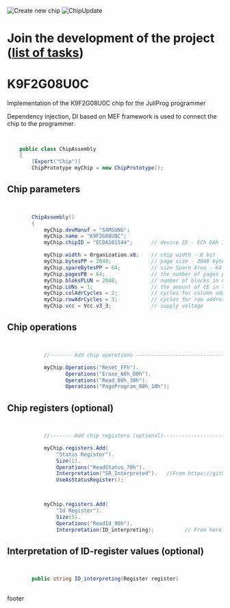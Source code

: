 ![Create new chip](https://github.com/JuliProg/K9F2G08U0C/workflows/Create%20new%20chip/badge.svg?event=repository_dispatch)
![ChipUpdate](https://github.com/JuliProg/K9F2G08U0C/workflows/ChipUpdate/badge.svg)
# Join the development of the project ([list of tasks](https://github.com/users/JuliProg/projects/1))


# K9F2G08U0C
Implementation of the K9F2G08U0C chip for the JuliProg programmer

Dependency injection, DI based on MEF framework is used to connect the chip to the programmer.

<section class = "listing">

#
```c#

    public class ChipAssembly
    {
        [Export("Chip")]
        ChipPrototype myChip = new ChipPrototype();
```
# Chip parameters
```c#


        ChipAssembly()
        {
            myChip.devManuf = "SAMSUNG";
            myChip.name = "K9F2G08U0C";
            myChip.chipID = "ECDA101544";      // device ID - ECh DAh 10h 15h 44h (K9F2G08UOC-SCBO_C40316.pdf page 28)

            myChip.width = Organization.x8;    // chip width - 8 bit
            myChip.bytesPP = 2048;             // page size - 2048 byte (2Kb)
            myChip.spareBytesPP = 64;          // size Spare Area - 64 byte
            myChip.pagesPB = 64;               // the number of pages per block - 64 
            myChip.bloksPLUN = 2048;           // number of blocks in CE - 2048
            myChip.LUNs = 1;                   // the amount of CE in the chip
            myChip.colAdrCycles = 2;           // cycles for column addressing
            myChip.rowAdrCycles = 3;           // cycles for row addressing 
            myChip.vcc = Vcc.v3_3;             // supply voltage

```
# Chip operations
```c#


            //------- Add chip operations ----------------------------------------------------

            myChip.Operations("Reset_FFh").
                   Operations("Erase_60h_D0h").
                   Operations("Read_00h_30h").
                   Operations("PageProgram_80h_10h");

```
# Chip registers (optional)
```c#


            //------- Add chip registers (optional)----------------------------------------------------

            myChip.registers.Add(
                "Status Register").
                Size(1).
                Operations("ReadStatus_70h").
                Interpretation("SR_Interpreted").   //From https://github.com/JuliProg/Wiki/wiki/Status-Register-Interpretation
                UseAsStatusRegister();



            myChip.registers.Add(
                "Id Register").
                Size(5).
                Operations("ReadId_90h").               
                Interpretation(ID_interpreting);          // From here

```
# Interpretation of ID-register values ​​(optional)
```c#


        public string ID_interpreting(Register register)   
        
```
</section>






footer
